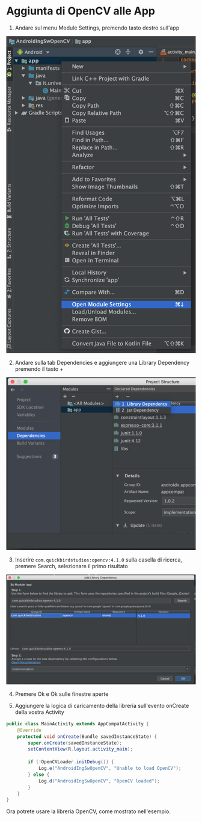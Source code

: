 

# Aggiunta di OpenCV alle App

1) Andare sul menu Module Settings, premendo tasto destro sull'app

![image-20191020001300062](docs_01.png)



2) Andare sulla tab Dependencies e aggiungere una Library Dependency premendo il tasto +

![image-20191020001349018](docs_02.png)



3) Inserire `com.quickbirdstudios:opencv:4.1.0` sulla casella di ricerca, premere Search, selezionare il primo risultato

![image-20191020001536949](docs_03.png)



4) Premere Ok e Ok sulle finestre aperte

5) Aggiungere la logica di caricamento della libreria sull'evento onCreate della vostra Activity

```java
public class MainActivity extends AppCompatActivity {
    @Override
    protected void onCreate(Bundle savedInstanceState) {
        super.onCreate(savedInstanceState);
        setContentView(R.layout.activity_main);

        if (!OpenCVLoader.initDebug()) {
            Log.e("AndroidIngSwOpenCV", "Unable to load OpenCV");
        } else {
            Log.d("AndroidIngSwOpenCV", "OpenCV loaded");
        }
    }
}
```



Ora potrete usare la libreria OpenCV, come mostrato nell'esempio.